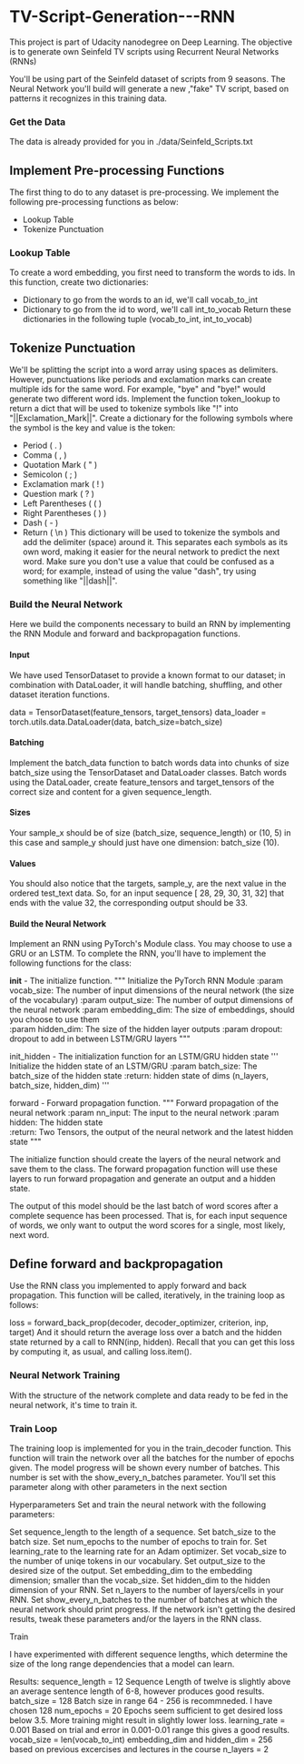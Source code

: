 # TV-Script-Generation---RNN
This project is part of Udacity nanodegree on Deep Learning. The objective is to generate own Seinfeld TV scripts using Recurrent Neural Networks (RNNs)

You'll be using part of the Seinfeld dataset of scripts from 9 seasons. The Neural Network you'll build will generate a new ,"fake" TV script, based on patterns it recognizes in this training data.

### Get the Data
The data is already provided for you in ./data/Seinfeld_Scripts.txt


## Implement Pre-processing Functions
The first thing to do to any dataset is pre-processing. We implement the following pre-processing functions as below:

- Lookup Table
- Tokenize Punctuation

### Lookup Table
To create a word embedding, you first need to transform the words to ids. In this function, create two dictionaries:
 - Dictionary to go from the words to an id, we'll call vocab_to_int
 - Dictionary to go from the id to word, we'll call int_to_vocab
Return these dictionaries in the following tuple (vocab_to_int, int_to_vocab)


## Tokenize Punctuation
We'll be splitting the script into a word array using spaces as delimiters. However, punctuations like periods and exclamation marks can create multiple ids for the same word. For example, "bye" and "bye!" would generate two different word ids.
Implement the function token_lookup to return a dict that will be used to tokenize symbols like "!" into "||Exclamation_Mark||". Create a dictionary for the following symbols where the symbol is the key and value is the token:
- Period ( . )
- Comma ( , )
- Quotation Mark ( " )
- Semicolon ( ; )
- Exclamation mark ( ! )
- Question mark ( ? )
- Left Parentheses ( ( )
- Right Parentheses ( ) )
- Dash ( - )
- Return ( \n )
This dictionary will be used to tokenize the symbols and add the delimiter (space) around it. This separates each symbols as its own word, making it easier for the neural network to predict the next word. Make sure you don't use a value that could be confused as a word; for example, instead of using the value "dash", try using something like "||dash||".

### Build the Neural Network
Here we build the components necessary to build an RNN by implementing the RNN Module and forward and backpropagation functions.

#### Input
We have used TensorDataset to provide a known format to our dataset; in combination with DataLoader, it will handle batching, shuffling, and other dataset iteration functions.

data = TensorDataset(feature_tensors, target_tensors)
data_loader = torch.utils.data.DataLoader(data, 
                                          batch_size=batch_size)
#### Batching
Implement the batch_data function to batch words data into chunks of size batch_size using the TensorDataset and DataLoader classes.
Batch words using the DataLoader, create feature_tensors and target_tensors of the correct size and content for a given sequence_length.

#### Sizes
Your sample_x should be of size (batch_size, sequence_length) or (10, 5) in this case and sample_y should just have one dimension: batch_size (10).

#### Values
You should also notice that the targets, sample_y, are the next value in the ordered test_text data. So, for an input sequence [ 28,  29,  30,  31,  32] that ends with the value 32, the corresponding output should be 33.

#### Build the Neural Network
Implement an RNN using PyTorch's Module class. You may choose to use a GRU or an LSTM. To complete the RNN, you'll have to implement the following functions for the class:

__init__ - The initialize function.
"""
        Initialize the PyTorch RNN Module
        :param vocab_size: The number of input dimensions of the neural network (the size of the vocabulary)
        :param output_size: The number of output dimensions of the neural network
        :param embedding_dim: The size of embeddings, should you choose to use them        
        :param hidden_dim: The size of the hidden layer outputs
        :param dropout: dropout to add in between LSTM/GRU layers
        """

init_hidden - The initialization function for an LSTM/GRU hidden state
'''
        Initialize the hidden state of an LSTM/GRU
        :param batch_size: The batch_size of the hidden state
        :return: hidden state of dims (n_layers, batch_size, hidden_dim)
        '''

forward - Forward propagation function.
"""
        Forward propagation of the neural network
        :param nn_input: The input to the neural network
        :param hidden: The hidden state        
        :return: Two Tensors, the output of the neural network and the latest hidden state
        """

The initialize function should create the layers of the neural network and save them to the class. The forward propagation function will use these layers to run forward propagation and generate an output and a hidden state.

The output of this model should be the last batch of word scores after a complete sequence has been processed. That is, for each input sequence of words, we only want to output the word scores for a single, most likely, next word.

## Define forward and backpropagation
Use the RNN class you implemented to apply forward and back propagation. This function will be called, iteratively, in the training loop as follows:

loss = forward_back_prop(decoder, decoder_optimizer, criterion, inp, target)
And it should return the average loss over a batch and the hidden state returned by a call to RNN(inp, hidden). Recall that you can get this loss by computing it, as usual, and calling loss.item().

### Neural Network Training
With the structure of the network complete and data ready to be fed in the neural network, it's time to train it.

### Train Loop
The training loop is implemented for you in the train_decoder function. This function will train the network over all the batches for the number of epochs given. The model progress will be shown every number of batches. This number is set with the show_every_n_batches parameter. You'll set this parameter along with other parameters in the next section

Hyperparameters
Set and train the neural network with the following parameters:

Set sequence_length to the length of a sequence.
Set batch_size to the batch size.
Set num_epochs to the number of epochs to train for.
Set learning_rate to the learning rate for an Adam optimizer.
Set vocab_size to the number of uniqe tokens in our vocabulary.
Set output_size to the desired size of the output.
Set embedding_dim to the embedding dimension; smaller than the vocab_size.
Set hidden_dim to the hidden dimension of your RNN.
Set n_layers to the number of layers/cells in your RNN.
Set show_every_n_batches to the number of batches at which the neural network should print progress.
If the network isn't getting the desired results, tweak these parameters and/or the layers in the RNN class.

Train

I have experimented with different sequence lengths, which determine the size of the long range dependencies that a model can learn.

Results: 
sequence_length = 12 Sequence Length of twelve is slightly above an average sentence length of 6-8, however produces good results. batch_size = 128 Batch size in range 64 - 256 is recommneded. I have chosen 128 num_epochs = 20 Epochs seem sufficient to get desired loss below 3.5. More training might result in slightly lower loss. learning_rate = 0.001 Based on trial and error in 0.001-0.01 range this gives a good results. vocab_size = len(vocab_to_int) embedding_dim and hidden_dim = 256 based on previous excercises and lectures in the course n_layers = 2
